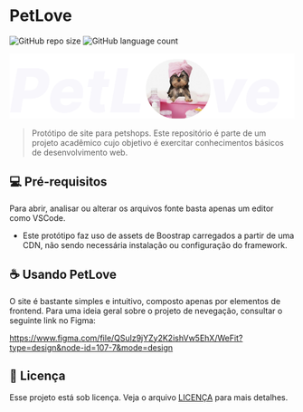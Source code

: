 # PetLove

![GitHub repo size](https://img.shields.io/github/repo-size/iuricode/README-template?style=for-the-badge)
![GitHub language count](https://img.shields.io/github/languages/count/iuricode/README-template?style=for-the-badge)

<img src="img/logo.svg" alt="">

> Protótipo de site para petshops. Este repositório é parte de um projeto acadêmico cujo objetivo é exercitar conhecimentos básicos de desenvolvimento web.

## 💻 Pré-requisitos

Para abrir, analisar ou alterar os arquivos fonte basta apenas um editor como VSCode.

- Este protótipo faz uso de assets de Boostrap carregados a partir de uma CDN, não sendo necessária instalação ou configuração do framework.

## ☕ Usando PetLove

O site é bastante simples e intuitivo, composto apenas por elementos de frontend. Para uma ideia geral sobre o projeto de nevegação, consultar o seguinte link no Figma:

https://www.figma.com/file/QSulz9jYZy2K2ishVw5EhX/WeFit?type=design&node-id=107-7&mode=design

## 📝 Licença

Esse projeto está sob licença. Veja o arquivo [LICENÇA](LICENSE) para mais detalhes.
